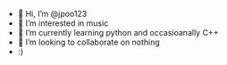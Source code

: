 - 👋 Hi, I’m @jpoo123
- 👀 I’m interested in music
- 🌱 I’m currently learning python and occasioanally C++
- 💞️ I’m looking to collaborate on nothing
- :)

<!---
jpoo123/jpoo123 is a ✨ special ✨ repository because its `README.md` (this file) appears on your GitHub profile.
You can click the Preview link to take a look at your changes.
--->
